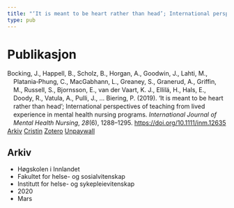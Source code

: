 ```yaml
---
title: "‘It is meant to be heart rather than head’; International perspectives of teaching from lived experience in mental health nursing programs"
type: pub
---
```

<h1>Publikasjon</h1>
<article id="csl-bib-container-P8SNBKMY" class="csl-bib-container">
  <div class="csl-bib-body" style="line-height: 1.35; padding-left: 1em; text-indent:-1em;">
  <div class="csl-entry">Bocking, J., Happell, B., Scholz, B., Horgan, A., Goodwin, J., Lahti, M., Platania&#x2010;Phung, C., MacGabhann, L., Greaney, S., Granerud, A., Griffin, M., Russell, S., Bjornsson, E., van der Vaart, K. J., Ellil&#xE4;, H., Hals, E., Doody, R., Vatula, A., Pulli, J., &#x2026; Biering, P. (2019). &#x2018;It is meant to be heart rather than head&#x2019;; International perspectives of teaching from lived experience in mental health nursing programs. <i>International Journal of Mental Health Nursing</i>, <i>28</i>(6), 1288&#x2013;1295. <a href="https://doi.org/10.1111/inm.12635">https://doi.org/10.1111/inm.12635</a></div>
</div>
  <div class="csl-bib-buttons">
    <a href="#taxonomy-article-P8SNBKMY" class="csl-bib-button">Arkiv</a>
    <a href="https://app.cristin.no/results/show.jsf?id=1799646" alt="Cristin URL" class="csl-bib-button">Cristin</a>
    <a href="http://zotero.org/groups/5022929/items/P8SNBKMY" alt="Zotero URL" class="csl-bib-button">Zotero</a>
    <a href="http://minerva-access.unimelb.edu.au/bitstreams/640bd802-ff4e-51d8-acef-28faddecc5cd/download" class="csl-bib-button">Unpaywall</a>
  </div>
  <div id="csl-bib-meta-container-P8SNBKMY"></div>
</article>
<div id="csl-bib-meta-P8SNBKMY" class="csl-bib-meta">
  <article id="taxonomy-article-P8SNBKMY" class="taxonomy-article">
    <h1>Arkiv</h1>
    <ul>
      <li>Høgskolen i Innlandet</li>
      <li>Fakultet for helse- og sosialvitenskap</li>
      <li>Institutt for helse- og sykepleievitenskap</li>
      <li>2020</li>
      <li>Mars</li>
    </ul>
  </article>
</div>
